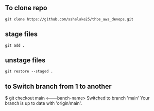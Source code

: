 ## To clone repo
`git clone https://github.com/sshelake25/thbs_aws_devops.git`

## stage files 
`git add .`

## unstage files

`git restore --staged .`

## to Switch branch from 1 to another 
$ git checkout main <---banch-name>
Switched to branch 'main'
Your branch is up to date with 'origin/main'.